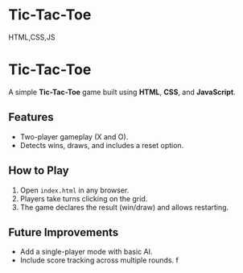 # Tic-Tac-Toe
 HTML,CSS,JS
# Tic-Tac-Toe  

A simple **Tic-Tac-Toe** game built using **HTML**, **CSS**, and **JavaScript**.  

## Features  
- Two-player gameplay (X and O).  
- Detects wins, draws, and includes a reset option.  

## How to Play  
1. Open `index.html` in any browser.  
2. Players take turns clicking on the grid.  
3. The game declares the result (win/draw) and allows restarting.

## Future Improvements  
- Add a single-player mode with basic AI.  
- Include score tracking across multiple rounds.
f